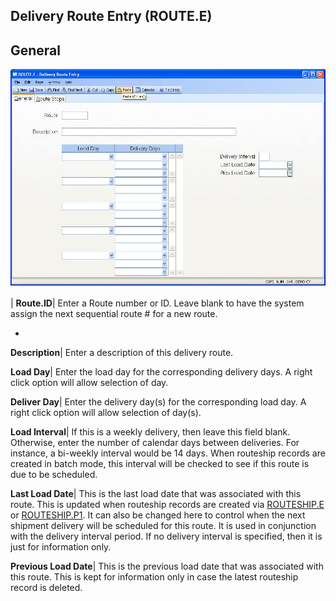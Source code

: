 ## Delivery Route Entry (ROUTE.E)
<PageHeader />

## General

![](./ROUTE-E-1.jpg)

| **Route.ID**|  Enter a Route number or ID. Leave blank to have the system
assign the next sequential route # for a new route.

-  
**Description**|  Enter a description of this delivery route.

**Load Day**|  Enter the load day for the corresponding delivery days. A right
click option will allow selection of day.

**Deliver Day**|  Enter the delivery day(s) for the corresponding load day. A
right click option will allow selection of day(s).

**Load Interval**|  If this is a weekly delivery, then leave this field blank.
Otherwise, enter the number of calendar days between deliveries. For instance,
a bi-weekly interval would be 14 days. When routeship records are created in
batch mode, this interval will be checked to see if this route is due to be
scheduled.

**Last Load Date**|  This is the last load date that was associated with this
route. This is updated when routeship records are created via
[ROUTESHIP.E](../ROUTESHIP-E/README.md) or [ROUTESHIP.P1](../ROUTESHIP-P1/README.md). It can
also be changed here to control when the next shipment delivery will be
scheduled for this route. It is used in conjunction with the delivery interval
period. If no delivery interval is specified, then it is just for information
only.

**Previous Load Date**|  This is the previous load date that was associated
with this route. This is kept for information only in case the latest
routeship record is deleted.


<badge text= "Version 8.10.57 " vertical="middle" />

<PageFooter />
